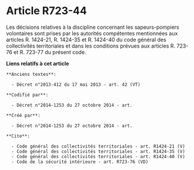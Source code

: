 # Article R723-44

Les décisions relatives à la discipline concernant les sapeurs-pompiers volontaires sont prises par les autorités compétentes
mentionnées aux articles R. 1424-21, R. 1424-35 et R. 1424-40 du code général des collectivités territoriales et dans les
conditions prévues aux articles R. 723-76 et R. 723-77 du présent code.

**Liens relatifs à cet article**

	**Anciens textes**:

	  - Décret n°2013-412 du 17 mai 2013 - art. 42 (VT)

	**Codifié par**:

	  - Décret n°2014-1253 du 27 octobre 2014 - art.

	**Créé par**:

	  - Décret n°2014-1253 du 27 octobre 2014 - art.

	**Cite**:

	  - Code général des collectivités territoriales - art. R1424-21 (V)
	  - Code général des collectivités territoriales - art. R1424-35 (V)
	  - Code général des collectivités territoriales - art. R1424-40 (V)
	  - Code de la sécurité intérieure - art. R723-76 (VD)
